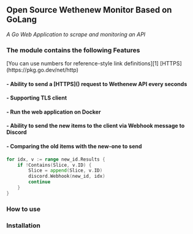 <h2>Open Source Wethenew Monitor Based on GoLang</h2>

_A Go Web Application to scrape and monitoring an API_

<h3>The module contains the following Features</h3>
[You can use numbers for reference-style link definitions][1]
[HTTPS](https://pkg.go.dev/net/http)
<h4>- Ability to send a [HTTPS]() request to Wethenew API every seconds</h4>
<h4>- Supporting TLS client</h4>
<h4>- Run the web application on Docker</h4>

<h4>- Ability to send the new items to the client via Webhook message to Discord</h4>
<h4>- Comparing the old items with the new-one to send</h4>

[1]:https://pkg.go.dev/net/http

```go
for idx, v := range new_id.Results {
    if !Contains(Slice, v.ID) {
        Slice = append(Slice, v.ID)
        discord.Webhook(new_id, idx)
        continue
    }
}
```
<h3>How to use</h3>

<h3>Installation</h3>

